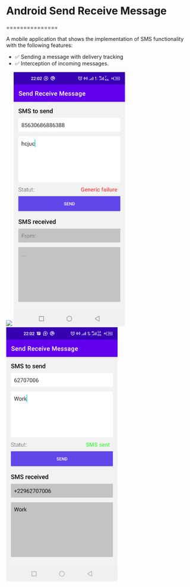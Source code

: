 # Android Send Receive Message
===============

A mobile application that shows the implementation of SMS functionality with the following features:
- ✅ Sending a message with delivery tracking
- ✅ Interception of incoming messages.

<p float="left">
  <img src="https://raw.githubusercontent.com/EricCodeBJ/Android-Send-Receive-Message/master/app/src/main/res/drawable/screenshot_20220610-220209.png" width="300px" />
  <img src="https://raw.githubusercontent.com/EricCodeBJ/Android-Send-Receive-Message/master/app/src/main/assets/screenshot_20220610-220209.png" width="300px" />
  <img src="https://raw.githubusercontent.com/EricCodeBJ/Android-Send-Receive-Message/master/app/src/main/assets/screenshot_20220610-220242.png" width="300px" /> 
</p>

